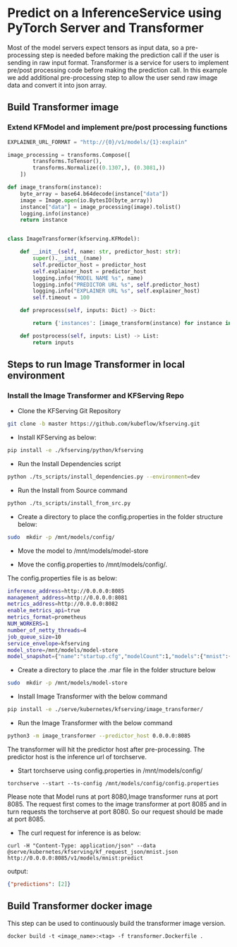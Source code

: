 # Predict on a InferenceService using PyTorch Server and Transformer

Most of the model servers expect tensors as input data, so a pre-processing step is needed before making the prediction call if the user is sending in raw input format. Transformer is a service for users to implement pre/post processing code before making the prediction call. In this example we add additional pre-processing step to allow the user send raw image data and convert it into json array.


##  Build Transformer image

### Extend KFModel and implement pre/post processing functions
```python
EXPLAINER_URL_FORMAT = "http://{0}/v1/models/{1}:explain"

image_processing = transforms.Compose([
        transforms.ToTensor(),
        transforms.Normalize((0.1307,), (0.3081,))
    ])

def image_transform(instance):
    byte_array = base64.b64decode(instance["data"])
    image = Image.open(io.BytesIO(byte_array))
    instance["data"] = image_processing(image).tolist()
    logging.info(instance)
    return instance


class ImageTransformer(kfserving.KFModel):

    def __init__(self, name: str, predictor_host: str):
        super().__init__(name)
        self.predictor_host = predictor_host
        self.explainer_host = predictor_host
        logging.info("MODEL NAME %s", name)
        logging.info("PREDICTOR URL %s", self.predictor_host)
        logging.info("EXPLAINER URL %s", self.explainer_host)
        self.timeout = 100

    def preprocess(self, inputs: Dict) -> Dict:

        return {'instances': [image_transform(instance) for instance in inputs['instances']]}

    def postprocess(self, inputs: List) -> List:
        return inputs
```
## Steps to run Image Transformer in local environment
### Install the Image Transformer and KFServing Repo

* Clone the KFServing Git Repository
```bash
git clone -b master https://github.com/kubeflow/kfserving.git
```

* Install KFServing as below:
```bash
pip install -e ./kfserving/python/kfserving
``` 

* Run the Install Dependencies script
```bash
python ./ts_scripts/install_dependencies.py --environment=dev
```

* Run the Install from Source command
```bash
python ./ts_scripts/install_from_src.py
```

* Create a directory to place the config.properties in the folder structure below:
```bash
sudo  mkdir -p /mnt/models/config/
```

* Move the model to /mnt/models/model-store

* Move the config.properties to /mnt/models/config/.

The config.properties file is as below:

```bash
inference_address=http://0.0.0.0:8085
management_address=http://0.0.0.0:8081
metrics_address=http://0.0.0.0:8082
enable_metrics_api=true
metrics_format=prometheus
NUM_WORKERS=1
number_of_netty_threads=4
job_queue_size=10
service_envelope=kfserving
model_store=/mnt/models/model-store
model_snapshot={"name":"startup.cfg","modelCount":1,"models":{"mnist":{"1.0":{"defaultVersion":true,"marName":"mnist.mar","minWorkers":1,"maxWorkers":5,"batchSize":5,"maxBatchDelay":200,"responseTimeout":60}}}}
```

* Create a directory to place the .mar file in the folder structure below
```bash
sudo  mkdir -p /mnt/models/model-store
```

* Install Image Transformer with the below command
```bash
pip install -e ./serve/kubernetes/kfserving/image_transformer/
```

* Run the Image Transformer with the below command
```bash
python3 -m image_transformer --predictor_host 0.0.0.0:8085
```
The transformer will hit the predictor host after pre-processing.
The predictor host is the inference url of torchserve.

* Start torchserve using config.properties in /mnt/models/config/
```
torchserve --start --ts-config /mnt/models/config/config.properties
```

Please note that Model runs at port 8080,Image transformer runs at port 8085.
The request first comes to the image transformer at port 8085 and in turn requests the torchserve at port 8080. So our request should be made at port 8085.

* The curl request for inference is as below:
```
curl -H "Content-Type: application/json" --data @serve/kubernetes/kfserving/kf_request_json/mnist.json http://0.0.0.0:8085/v1/models/mnist:predict
```

output:
```json
{"predictions": [2]}
```

## Build Transformer docker image
This step can be used to continuously build the transformer image version. 
```shell
docker build -t <image_name>:<tag> -f transformer.Dockerfile .
```



